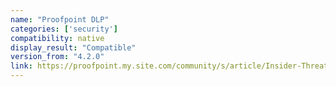```yaml
---
name: "Proofpoint DLP"
categories: ['security']
compatibility: native
display_result: "Compatible"
version_from: "4.2.0"
link: https://proofpoint.my.site.com/community/s/article/Insider-Threat-Management-ITM-Endpoint-DLP-Windows-Agent-Bundle-Release-4-2-0
---
```

